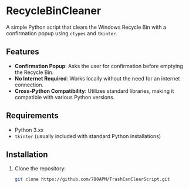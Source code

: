 # RecycleBinCleaner

A simple Python script that clears the Windows Recycle Bin with a confirmation popup using `ctypes` and `tkinter`.

## Features

- **Confirmation Popup**: Asks the user for confirmation before emptying the Recycle Bin.
- **No Internet Required**: Works locally without the need for an internet connection.
- **Cross-Python Compatibility**: Utilizes standard libraries, making it compatible with various Python versions.

## Requirements

- Python 3.xx
- `tkinter` (usually included with standard Python installations)

## Installation

1. Clone the repository:
   ```bash
   git clone https://github.com/780APM/TrashCanClearScript.git
